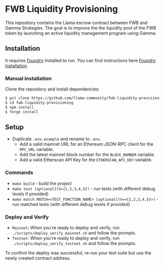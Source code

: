 # FWB Liquidity Provisioning

This repository contains the Llama escrow contract between FWB and Gamma Strategies.
The goal is to improve the the liquidity pool of the FWB token by launching an active liquidity management program using Gamma.

## Installation

It requires [Foundry](https://github.com/gakonst/foundry) installed to run. You can find instructions here [Foundry installation](https://github.com/gakonst/foundry#installation).

### Manual installation

Clone the repository and install dependencies:

```sh
$ git clone https://github.com/llama-community/fwb-liquidity-provisioning.git
$ cd fwb-liquidity-provisioning
$ npm install
$ forge install
```

## Setup

- Duplicate `.env.example` and rename to `.env`.
  - Add a valid mainnet URL for an Ethereum JSON-RPC client for the `RPC_URL` variable.
  - Add the latest mainnet block number for the `BLOCK_NUMBER` variable.
  - Add a valid Etherscan API Key for the `ETHERSCAN_API_KEY` variable.

### Commands

- `make build` - build the project
- `make test [optional](V={1,2,3,4,5})` - run tests (with different debug levels if provided)
- `make match MATCH=<TEST_FUNCTION_NAME> [optional](V=<{1,2,3,4,5}>)` - run matched tests (with different debug levels if provided)

### Deploy and Verify

- `Mainnet`: When you're ready to deploy and verify, run `./scripts/deploy_verify_mainnet.sh` and follow the prompts.
- `Testnet`: When you're ready to deploy and verify, run `./scripts/deploy_verify_testnet.sh` and follow the prompts.

To confirm the deploy was successful, re-run your test suite but use the newly created contract address.
